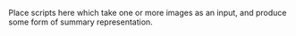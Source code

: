 Place scripts here which take one or more images as
an input, and produce some form of summary representation.
